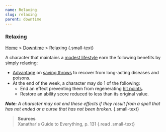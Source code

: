 ```yaml
---
name: Relaxing
slug: relaxing
parent: downtime
---
```

### Relaxing
[Home](dm-operations-center) > [Downtime](downtime-menu) > Relaxing {.small-text}

A character that maintains a [modest lifestyle](lifestyle) earn the following benefits by simply relaxing:
- [Advantage](advantage-and-disadvantage) on [saving throws](saving-throws) to recover from long-acting diseases and poisons.
- At the end of the week, a character may do 1 of the following:
    - End an effect preventing them from regenerating [hit points](hit-points).
    - Restore an ability score reduced to less than its original value.

***Note**: A character may not end these effects if they result from a spell that has not ended or a curse that has not been broken.* {.small-text}

> **Sources** <br/>
> Xanathar's Guide to Everything, p. 131
{.read .small-text}